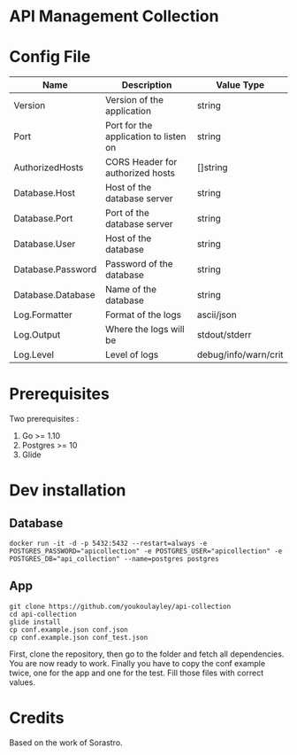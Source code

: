 # API Management Collection

# Config File

|Name|Description|Value Type|
|----|-----------|----------|
|Version|Version of the application|string|
|Port|Port for the application to listen on|string|
|AuthorizedHosts|CORS Header for authorized hosts|[]string|
|Database.Host|Host of the database server|string|
|Database.Port|Port of the database server|string|
|Database.User|Host of the database|string|
|Database.Password|Password of the database|string|
|Database.Database|Name of the database|string|
|Log.Formatter|Format of the logs|ascii/json|
|Log.Output|Where the logs will be|stdout/stderr|
|Log.Level|Level of logs|debug/info/warn/crit|

# Prerequisites
Two prerequisites :
  1. Go >= 1.10
  2. Postgres >= 10
  3. Glide

# Dev installation
## Database
```
docker run -it -d -p 5432:5432 --restart=always -e POSTGRES_PASSWORD="apicollection" -e POSTGRES_USER="apicollection" -e POSTGRES_DB="api_collection" --name=postgres postgres
```

## App
```
git clone https://github.com/youkoulayley/api-collection
cd api-collection
glide install
cp conf.example.json conf.json
cp conf.example.json conf_test.json
```

First, clone the repository, then go to the folder and fetch all dependencies. You are now ready to work.
Finally you have to copy the conf example twice, one for the app and one for the test. Fill those files with correct values.

# Credits

Based on the work of Sorastro.
